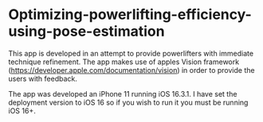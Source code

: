 # Optimizing-powerlifting-efficiency-using-pose-estimation

This app is developed in an attempt to provide powerlifters with immediate technique refinement. The app makes use of apples Vision framework (https://developer.apple.com/documentation/vision) in order to provide the users with feedback. 

The app was developed an iPhone 11 running iOS 16.3.1. I have set the deployment version to iOS 16 so if you wish to run it you must be running iOS 16+.


